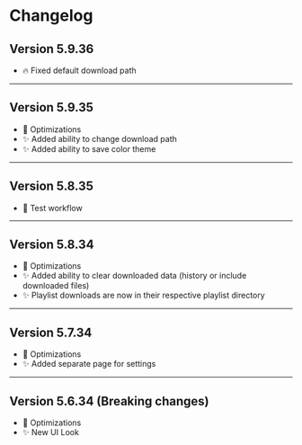 ﻿# Changelog
## Version 5.9.36
- 🔥 Fixed default download path
___
## Version 5.9.35
- 🔄 Optimizations
- ✨ Added ability to change download path
- ✨ Added ability to save color theme
___
## Version 5.8.35
- 🔄 Test workflow
___
## Version 5.8.34
- 🔄 Optimizations
- ✨ Added ability to clear downloaded data (history or include downloaded files)
- ✨ Playlist downloads are now in their respective playlist directory
___
## Version 5.7.34
- 🔄 Optimizations
- ✨ Added separate page for settings
___
## Version 5.6.34 (Breaking changes)
- 🔄 Optimizations
- ✨ New UI Look